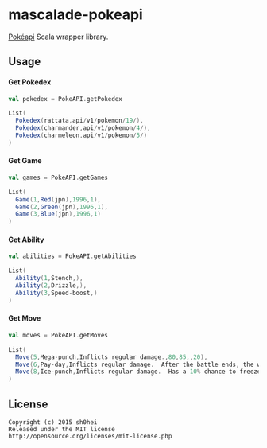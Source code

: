 # mascalade-pokeapi
[Pokéapi](http://pokeapi.co/) Scala wrapper library.

## Usage

#### Get Pokedex

```Scala
val pokedex = PokeAPI.getPokedex
```
```Scala
List(
  Pokedex(rattata,api/v1/pokemon/19/),
  Pokedex(charmander,api/v1/pokemon/4/),
  Pokedex(charmeleon,api/v1/pokemon/5/)
)
```

#### Get Game

```Scala
val games = PokeAPI.getGames
```
```Scala
List(
  Game(1,Red(jpn),1996,1),
  Game(2,Green(jpn),1996,1),
  Game(3,Blue(jpn),1996,1)
)
```

#### Get Ability

```Scala
val abilities = PokeAPI.getAbilities
```
```Scala
List(
  Ability(1,Stench,),
  Ability(2,Drizzle,),
  Ability(3,Speed-boost,)
)
```

#### Get Move

```Scala
val moves = PokeAPI.getMoves
```
```Scala
List(
  Move(5,Mega-punch,Inflicts regular damage.,80,85,,20),
  Move(6,Pay-day,Inflicts regular damage.  After the battle ends, the winner receives five times the user's level in extra money for each time this move was used.,40,100,,20),
  Move(8,Ice-punch,Inflicts regular damage.  Has a 10% chance to freeze the target.,75,100,,15)
)
```

## License

```
Copyright (c) 2015 sh0hei
Released under the MIT license
http://opensource.org/licenses/mit-license.php
```

